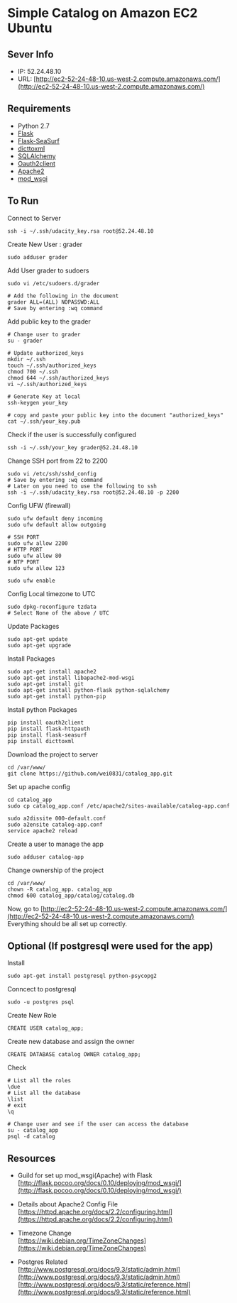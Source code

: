 # Simple Catalog on Amazon EC2 Ubuntu

## Sever Info
- IP: 52.24.48.10
- URL: [http://ec2-52-24-48-10.us-west-2.compute.amazonaws.com/](http://ec2-52-24-48-10.us-west-2.compute.amazonaws.com/)

## Requirements
- Python 2.7
- [Flask](http://flask.pocoo.org/)
- [Flask-SeaSurf](https://flask-seasurf.readthedocs.org/en/latest/)
- [dicttoxml](https://github.com/quandyfactory/dicttoxml)
- [SQLAlchemy](http://www.sqlalchemy.org/)
- [Oauth2client](https://github.com/google/oauth2client)
- [Apache2](https://httpd.apache.org/)
- [mod_wsgi](https://code.google.com/p/modwsgi/)

## To Run
Connect to Server
```
ssh -i ~/.ssh/udacity_key.rsa root@52.24.48.10
```

Create New User : grader
```
sudo adduser grader
```

Add User grader to sudoers
```
sudo vi /etc/sudoers.d/grader

# Add the following in the document
grader ALL=(ALL) NOPASSWD:ALL
# Save by entering :wq command
```

Add public key to the grader
```
# Change user to grader
su - grader

# Update authorized_keys
mkdir ~/.ssh
touch ~/.ssh/authorized_keys
chmod 700 ~/.ssh
chmod 644 ~/.ssh/authorized_keys
vi ~/.ssh/authorized_keys

# Generate Key at local
ssh-keygen your_key

# copy and paste your public key into the document "authorized_keys"
cat ~/.ssh/your_key.pub
```

Check if the user is successfully configured
```
ssh -i ~/.ssh/your_key grader@52.24.48.10
```

Change SSH port from 22 to 2200
```
sudo vi /etc/ssh/sshd_config
# Save by entering :wq command
# Later on you need to use the following to ssh
ssh -i ~/.ssh/udacity_key.rsa root@52.24.48.10 -p 2200
```

Config UFW (firewall)
```
sudo ufw default deny incoming
sudo ufw default allow outgoing

# SSH PORT
sudo ufw allow 2200
# HTTP PORT
sudo ufw allow 80
# NTP PORT
sudo ufw allow 123

sudo ufw enable
```

Config Local timezone to UTC
```
sudo dpkg-reconfigure tzdata
# Select None of the above / UTC
```

Update Packages
```
sudo apt-get update
sudo apt-get upgrade
```

Install Packages
```
sudo apt-get install apache2
sudo apt-get install libapache2-mod-wsgi
sudo apt-get install git
sudo apt-get install python-flask python-sqlalchemy
sudo apt-get install python-pip
```

Install python Packages
```
pip install oauth2client
pip install flask-httpauth
pip install flask-seasurf
pip install dicttoxml
```

Download the project to server
```
cd /var/www/
git clone https://github.com/wei0831/catalog_app.git
```

Set up apache config
```
cd catalog_app
sudo cp catalog_app.conf /etc/apache2/sites-available/catalog-app.conf

sudo a2dissite 000-default.conf
sudo a2ensite catalog-app.conf
service apache2 reload
```

Create a user to manage the app
```
sudo adduser catalog-app
```

Change ownership of the project
```
cd /var/www/
chown -R catalog_app. catalog_app
chmod 600 catalog_app/catalog/catalog.db
```

Now, go to [http://ec2-52-24-48-10.us-west-2.compute.amazonaws.com/](http://ec2-52-24-48-10.us-west-2.compute.amazonaws.com/)  
Everything should be all set up correctly.


## Optional (If postgresql were used for the app)

Install
```
sudo apt-get install postgresql python-psycopg2
```

Conncect to postgresql
```
sudo -u postgres psql
```

Create New Role
```
CREATE USER catalog_app;
```

Create new database and assign the owner
```
CREATE DATABASE catalog OWNER catalog_app;
```

Check
```
# List all the roles
\due
# List all the database
\list
# exit
\q

# Change user and see if the user can access the database
su - catalog_app
psql -d catalog
```

## Resources
- Guild for set up mod_wsgi(Apache) with Flask  
[http://flask.pocoo.org/docs/0.10/deploying/mod_wsgi/](http://flask.pocoo.org/docs/0.10/deploying/mod_wsgi/)

- Details about Apache2 Config File  
[https://httpd.apache.org/docs/2.2/configuring.html](https://httpd.apache.org/docs/2.2/configuring.html)

- Timezone Change  
[https://wiki.debian.org/TimeZoneChanges](https://wiki.debian.org/TimeZoneChanges)

- Postgres Related  
[http://www.postgresql.org/docs/9.3/static/admin.html](http://www.postgresql.org/docs/9.3/static/admin.html)  [http://www.postgresql.org/docs/9.3/static/reference.html](http://www.postgresql.org/docs/9.3/static/reference.html)
